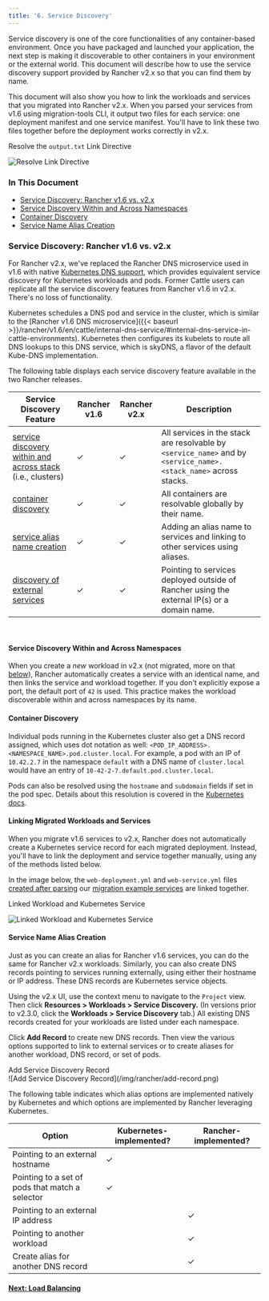 ```yaml
---
title: '6. Service Discovery'
---
```


Service discovery is one of the core functionalities of any container-based environment. Once you have packaged and launched your application, the next step is making it discoverable to other containers in your environment or the external world. This document will describe how to use the service discovery support provided by Rancher v2.x so that you can find them by name.

This document will also show you how to link the workloads and services that you migrated into Rancher v2.x. When you parsed your services from v1.6 using migration-tools CLI, it output two files for each service: one deployment manifest and one service manifest. You'll have to link these two files together before the deployment works correctly in v2.x.

<figcaption>Resolve the <code>output.txt</code> Link Directive</figcaption>

![Resolve Link Directive](/img/rancher/resolve-links.png)

### In This Document

<!-- TOC -->

- [Service Discovery: Rancher v1.6 vs. v2.x](#service-discovery-rancher-v1-6-vs-v2-x)
- [Service Discovery Within and Across Namespaces](#service-discovery-within-and-across-namespaces)
- [Container Discovery](#container-discovery)
- [Service Name Alias Creation](#service-name-alias-creation)

<!-- /TOC -->

### Service Discovery: Rancher v1.6 vs. v2.x

For Rancher v2.x, we've replaced the Rancher DNS microservice used in v1.6 with native [Kubernetes DNS support](https://kubernetes.io/docs/concepts/services-networking/dns-pod-service/), which provides equivalent service discovery for Kubernetes workloads and pods. Former Cattle users can replicate all the service discovery features from Rancher v1.6 in v2.x. There's no loss of functionality.

Kubernetes schedules a DNS pod and service in the cluster, which is similar to the [Rancher v1.6 DNS microservice]({{< baseurl >}}/rancher/v1.6/en/cattle/internal-dns-service/#internal-dns-service-in-cattle-environments). Kubernetes then configures its kubelets to route all DNS lookups to this DNS service, which is skyDNS, a flavor of the default Kube-DNS implementation.

The following table displays each service discovery feature available in the two Rancher releases.

| Service Discovery Feature                                       | Rancher v1.6 | Rancher v2.x | Description                                                                                                      |
| --------------------------------------------------------------- | ------------ | ------------ | ---------------------------------------------------------------------------------------------------------------- |
| [service discovery within and across stack][1] (i.e., clusters) | ✓            | ✓            | All services in the stack are resolvable by `<service_name>` and by `<service_name>.<stack_name>` across stacks. |
| [container discovery][2]                                        | ✓            | ✓            | All containers are resolvable globally by their name.                                                            |
| [service alias name creation][3]                                | ✓            | ✓            | Adding an alias name to services and linking to other services using aliases.                                    |
| [discovery of external services][4]                             | ✓            | ✓            | Pointing to services deployed outside of Rancher using the external IP(s) or a domain name.                      |

[1]: #service-discovery-within-and-across-stacks
[2]: #container-discovery
[3]: #service-name-alias-creation
[4]: #service-name-alias-creation

<br/>

#### Service Discovery Within and Across Namespaces

When you create a _new_ workload in v2.x (not migrated, more on that [below](#linking-migrated-workloads-and-services)), Rancher automatically creates a service with an identical name, and then links the service and workload together. If you don't explicitly expose a port, the default port of `42` is used. This practice makes the workload discoverable within and across namespaces by its name.

#### Container Discovery

Individual pods running in the Kubernetes cluster also get a DNS record assigned, which uses dot notation as well: `<POD_IP_ADDRESS>.<NAMESPACE_NAME>.pod.cluster.local`. For example, a pod with an IP of `10.42.2.7` in the namespace `default` with a DNS name of `cluster.local` would have an entry of `10-42-2-7.default.pod.cluster.local`.

Pods can also be resolved using the `hostname` and `subdomain` fields if set in the pod spec. Details about this resolution is covered in the [Kubernetes docs](https://kubernetes.io/docs/concepts/services-networking/dns-pod-service/).

#### Linking Migrated Workloads and Services

When you migrate v1.6 services to v2.x, Rancher does not automatically create a Kubernetes service record for each migrated deployment. Instead, you'll have to link the deployment and service together manually, using any of the methods listed below.

In the image below, the `web-deployment.yml` and `web-service.yml` files [created after parsing](/docs/v1.6-migration/run-migration-tool/#migration-example-file-output) our [migration example services](/docs/v1.6-migration/#migration-example-files) are linked together.

<figcaption>Linked Workload and Kubernetes Service</figcaption>

![Linked Workload and Kubernetes Service](/img/rancher/linked-service-workload.png)

#### Service Name Alias Creation

Just as you can create an alias for Rancher v1.6 services, you can do the same for Rancher v2.x workloads. Similarly, you can also create DNS records pointing to services running externally, using either their hostname or IP address. These DNS records are Kubernetes service objects.

Using the v2.x UI, use the context menu to navigate to the `Project` view. Then click **Resources > Workloads > Service Discovery.** (In versions prior to v2.3.0, click the **Workloads > Service Discovery** tab.) All existing DNS records created for your workloads are listed under each namespace.

Click **Add Record** to create new DNS records. Then view the various options supported to link to external services or to create aliases for another workload, DNS record, or set of pods.

<figcaption>Add Service Discovery Record</figcaption>
![Add Service Discovery Record](/img/rancher/add-record.png)

The following table indicates which alias options are implemented natively by Kubernetes and which options are implemented by Rancher leveraging Kubernetes.

| Option                                          | Kubernetes-implemented? | Rancher-implemented? |
| ----------------------------------------------- | ----------------------- | -------------------- |
| Pointing to an external hostname                | ✓                       |                      |
| Pointing to a set of pods that match a selector | ✓                       |                      |
| Pointing to an external IP address              |                         | ✓                    |
| Pointing to another workload                    |                         | ✓                    |
| Create alias for another DNS record             |                         | ✓                    |

#### [Next: Load Balancing](/docs/v1.6-migration/load-balancing/)

